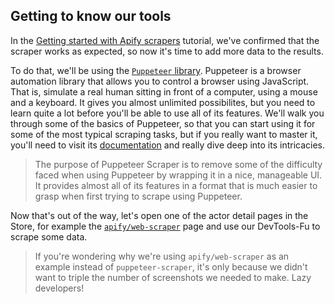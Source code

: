 ## Getting to know our tools
In the [Getting started with Apify scrapers](https://apify.com/docs/scraping/tutorial/introduction) tutorial, we've confirmed that the scraper works as expected,
so now it's time to add more data to the results.

To do that, we'll be using the [`Puppeteer` library](https://github.com/GoogleChrome/puppeteer). Puppeteer is a browser
automation library that allows you to control a browser using JavaScript. That is, simulate a real human sitting
in front of a computer, using a mouse and a keyboard. It gives you almost unlimited possibilites, but you need to learn
quite a lot before you'll be able to use all of its features. We'll walk you through some of the basics of Puppeteer,
so that you can start using it for some of the most typical scraping tasks, but if you really want to master it,
you'll need to visit its [documentation](https://pptr.dev/) and really dive deep into its intricacies.

> The purpose of Puppeteer Scraper is to remove some of the difficulty faced when using Puppeteer by wrapping
it in a nice, manageable UI. It provides almost all of its features in a format that is much easier to grasp
when first trying to scrape using Puppeteer. 

Now that's out of the way, let's open one of the actor detail pages in the Store, for example the
[`apify/web-scraper`](https://apify.com/apify/web-scraper) page and use our DevTools-Fu to scrape some data.

> If you're wondering why we're using `apify/web-scraper` as an example instead of `puppeteer-scraper`,
it's only because we didn't want to triple the number of screenshots we needed to make. Lazy developers!
